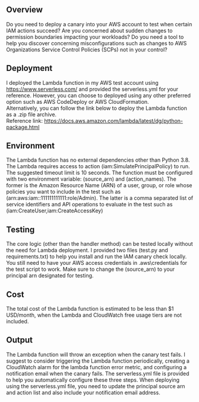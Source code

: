 ## Overview
Do you need to deploy a canary into your AWS account to test when certain IAM actions succeed? Are you concerned about sudden changes to permission boundaries impacting your workloads? Do you need a tool to help you discover concerning misconfigurations such as changes to AWS Organizations Service Control Policies (SCPs) not in your control?<br/>

## Deployment
I deployed the Lambda function in my AWS test account using https://www.serverless.com/ and provided the serverless.yml for your reference. However, you can choose to deployed using any other preferred option such as AWS CodeDeploy or AWS CloudFormation.<br/>
Alternatively, you can follow the link below to deploy the Lambda function as a .zip file archive.<br/>
Reference link: https://docs.aws.amazon.com/lambda/latest/dg/python-package.html

## Environment
The Lambda function has no external dependencies other than Python 3.8. The Lambda requires access to action (iam:SimulatePrincipalPolicy) to run. The suggested timeout limit is 10 seconds. The function must be configured with two environment variable: (source_arn) and (action_names). The former is the Amazon Resource Name (ARN) of a user, group, or role whose policies you want to include in the test such as (arn:aws:iam::111111111111:role/Admin). The latter is a comma separated list of service identifiers and API operations to evaluate in the test such as (iam:CreateUser,iam:CreateAccessKey)   

## Testing
The core logic (other than the handler method) can be tested locally without the need for Lambda deployment. I provided two files (test.py and requirements.txt) to help you install and run the IAM canary check locally. You still need to have your AWS access credentials in .aws\credentials for the test script to work. Make sure to change the (source_arn) to your principal arn designated for testing. 

## Cost
The total cost of the Lambda function is estimated to be less than $1 USD/month, when the Lambda and CloudWatch free usage tiers are not included. 

## Output
The Lambda function will throw an exception when the canary test fails. I suggest to consider triggering the Lambda function periodically, creating a CloudWatch alarm for the lambda function error metric, and configuring a notification email when the canary fails. The serverless.yml file is provided to help you automatically configure these three steps. When deploying using the serverless.yml file, you need to update the principal source arn and action list and also include your notification email address.
